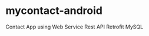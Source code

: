 # mycontact-android
Contact App using Web Service Rest API Retrofit MySQL

<!-- The project is incomplete, sorry, I accidentally deleted some important parts -->
